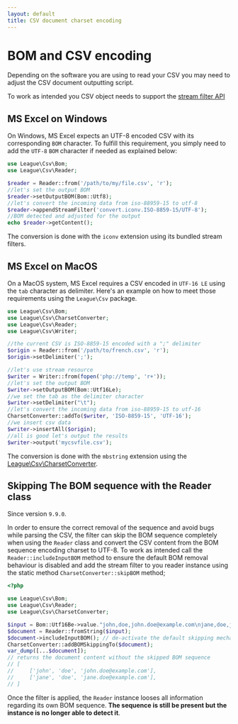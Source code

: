 ```yaml
---
layout: default
title: CSV document charset encoding
---
```


# BOM and CSV encoding

Depending on the software you are using to read your CSV you may need to adjust the CSV document outputting script.

<p class="message-warning">To work as intended you CSV object needs to support the <a href="/9.0/connections/filters/">stream filter API</a></p>

## MS Excel on Windows

On Windows, MS Excel expects an UTF-8 encoded CSV with its corresponding `BOM` character. To fulfill this requirement, you simply need to add the `UTF-8` `BOM` character if needed as explained below:

```php
use League\Csv\Bom;
use League\Csv\Reader;

$reader = Reader::from('/path/to/my/file.csv', 'r');
//let's set the output BOM
$reader->setOutputBOM(Bom::Utf8);
//let's convert the incoming data from iso-88959-15 to utf-8
$reader->appendStreamFilter('convert.iconv.ISO-8859-15/UTF-8');
//BOM detected and adjusted for the output
echo $reader->getContent();
```

<p class="message-info">The conversion is done with the <code>iconv</code> extension using its bundled stream filters.</p>

## MS Excel on MacOS

On a MacOS system, MS Excel requires a CSV encoded in `UTF-16 LE` using the `tab` character as delimiter. Here's an example on how to meet those requirements using the `League\Csv` package.

```php
use League\Csv\Bom;
use League\Csv\CharsetConverter;
use League\Csv\Reader;
use League\Csv\Writer;

//the current CSV is ISO-8859-15 encoded with a ";" delimiter
$origin = Reader::from('/path/to/french.csv', 'r');
$origin->setDelimiter(';');

//let's use stream resource
$writer = Writer::from(fopen('php://temp', 'r+'));
//let's set the output BOM
$writer->setOutputBOM(Bom::Utf16Le);
//we set the tab as the delimiter character
$writer->setDelimiter("\t");
//let's convert the incoming data from iso-88959-15 to utf-16
CharsetConverter::addTo($writer, 'ISO-8859-15', 'UTF-16');
//we insert csv data
$writer->insertAll($origin);
//all is good let's output the results
$writer->output('mycsvfile.csv');
```

<p class="message-info">The conversion is done with the <code>mbstring</code> extension using the <a href="/9.0/converter/charset/">League\Csv\CharsetConverter</a>.</p>

## Skipping The BOM sequence with the Reader class

<p class="message-info">Since version <code>9.9.0</code>.</p>

In order to ensure the correct removal of the sequence and avoid bugs while parsing the CSV, the filter can skip the
BOM sequence completely when using the `Reader` class and convert the CSV content from the BOM sequence encoding charset
to UTF-8. To work as intended call the `Reader::includeInputBOM` method to ensure the default BOM removal behaviour is disabled
and add the stream filter to you reader instance using the static method `CharsetConverter::skipBOM` method;

```php
<?php

use League\Csv\Bom;
use League\Csv\Reader;
use League\Csv\CharsetConverter;

$input = Bom::Utf16Be->value."john,doe,john.doe@example.com\njane,doe,jane.doe@example.com\n";
$document = Reader::fromString($input);
$document->includeInputBOM(); // de-activate the default skipping mechanism
CharsetConverter::addBOMSkippingTo($document);
var_dump([...$document]);
// returns the document content without the skipped BOM sequence 
// [
//     ['john', 'doe', 'john.doe@example.com'],
//     ['jane', 'doe', 'jane.doe@example.com'],
// ]
```

<p class="message-warning">Once the filter is applied, the <code>Reader</code> instance looses all information regarding its
own BOM sequence. <strong>The sequence is still be present but the instance is no longer able to detect it</strong>.</p>
